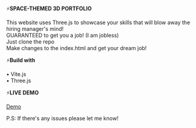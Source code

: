 ⚡**SPACE-THEMED 3D PORTFOLIO**<br>

This website uses Three.js to showcase your skills that will blow away the hiring manager's mind! <br> GUARANTEED to get you a job! (I am jobless)<br>
Just clone the repo <br>
Make changes to the index.html and get your dream job!<br>

⚡**Build with**<br>

• Vite.js<br>
• Three.js<br>

⚡**LIVE DEMO**<br>

[Demo](https://aboutahmad.vercel.app/)


P.S: If there's any issues please let me know! 

